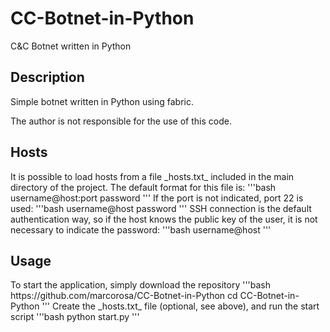 # CC-Botnet-in-Python
C&#38;C Botnet written in Python

<h2>Description</h2>
Simple botnet written in Python using fabric. 
<p>
The author is not responsible for the use of this code.

<h2>Hosts</h2>
It is possible to load hosts from a file _hosts.txt_ included in the main directory of the project.
The default format for this file is:
'''bash
username@host:port password
'''
If the port is not indicated, port 22 is used:
'''bash
username@host password
'''
SSH connection is the default authentication way, so if the host knows the public key of the user, it is not necessary to indicate the password:
'''bash
username@host
'''

<h2>Usage</h2>
To start the application, simply download the repository
'''bash
https://github.com/marcorosa/CC-Botnet-in-Python
cd CC-Botnet-in-Python
'''
Create the _hosts.txt_ file (optional, see above), and run the start script
'''bash
python start.py
'''

